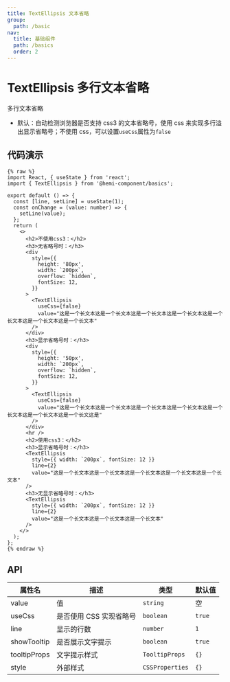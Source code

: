 ```yaml
---
title: TextEllipsis 文本省略
group:
  path: /basic
nav:
  title: 基础组件
  path: /basics
  order: 2
---
```


# TextEllipsis 多行文本省略

多行文本省略

- 默认：自动检测浏览器是否支持 css3 的文本省略号，使用 css 来实现多行溢出显示省略号；不使用 css，可以设置`useCss`属性为`false`

## 代码演示

```tsx
{% raw %}
import React, { useState } from 'react';
import { TextEllipsis } from '@hemi-component/basics';

export default () => {
  const [line, setLine] = useState(1);
  const onChange = (value: number) => {
    setLine(value);
  };
  return (
    <>
      <h2>不使用css3：</h2>
      <h3>无省略号时：</h3>
      <div
        style={{
          height: '80px',
          width: `200px`,
          overflow: `hidden`,
          fontSize: 12,
        }}
      >
        <TextEllipsis
          useCss={false}
          value="这是一个长文本这是一个长文本这是一个长文本这是一个长文本这是一个长文本这是一个长文本这是一个长文本"
        />
      </div>
      <h3>显示省略号时：</h3>
      <div
        style={{
          height: '50px',
          width: `200px`,
          overflow: `hidden`,
          fontSize: 12,
        }}
      >
        <TextEllipsis
          useCss={false}
          value="这是一个长文本这是一个长文本这是一个长文本这是一个长文本这是一个长文本这是一个长文本这是一个长文这是"
        />
      </div>
      <hr />
      <h2>使用css3：</h2>
      <h3>显示省略号时：</h3>
      <TextEllipsis
        style={{ width: `200px`, fontSize: 12 }}
        line={2}
        value="这是一个长文本这是一个长文本这是一个长文本这是一个长文本这是一个长文本"
      />
      <h3>无显示省略号时：</h3>
      <TextEllipsis
        style={{ width: `200px`, fontSize: 12 }}
        line={2}
        value="这是一个长文本这是一个长文本这是一个长文本"
      />
    </>
  );
};
{% endraw %}
```

## API

| 属性名       | 描述                    | 类型            | 默认值 |
| ------------ | ----------------------- | --------------- | ------ |
| value        | 值                      | `string`        | 空     |
| useCss       | 是否使用 CSS 实现省略号 | `boolean`       | `true` |
| line         | 显示的行数              | `number`        | `1`    |
| showTooltip  | 是否展示文字提示        | `boolean`       | `true` |
| tooltipProps | 文字提示样式            | `TooltipProps`  | `{}`   |
| style        | 外部样式                | `CSSProperties` | `{}`   |
